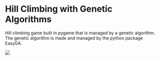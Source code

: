 # Hill Climbing with Genetic Algorithms
Hill climbing game built in pygame that is managed by a genetic algorithm. The genetic algorithm is made and managed by the python  package EasyGA.

![](https://github.com/danielwilczak101/Hill_Climbing/blob/media/images/game_version_1.png)
